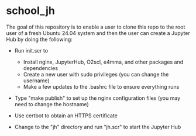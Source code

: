 # school_jh

The goal of this repository is to enable a user to clone this repo
to the root user of a fresh Ubuntu 24.04 system and then the user
can create a Jupyter Hub by doing the following:

* Run init.scr to

  - Install nginx, JupyterHub, O2scl, e4mma, and other
    packages and dependencies
  - Create a new user with sudo privileges (you can change the username)
  - Make a few updates to the .bashrc file to ensure everything runs

* Type "make publish" to set up the nginx configuration files
  (you may need to change the hostname)

* Use certbot to obtain an HTTPS certificate

* Change to the "jh" directory and run "jh.scr" to start the Jupyter Hub


